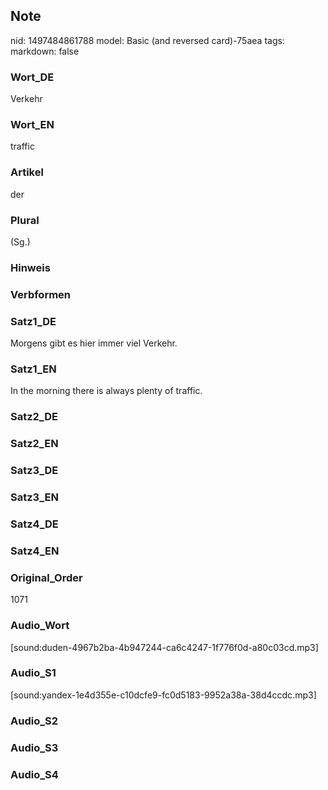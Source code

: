 ## Note
nid: 1497484861788
model: Basic (and reversed card)-75aea
tags: 
markdown: false

### Wort_DE
Verkehr

### Wort_EN
traffic

### Artikel
der

### Plural
(Sg.)

### Hinweis


### Verbformen


### Satz1_DE
Morgens gibt es hier immer viel Verkehr.

### Satz1_EN
In the morning there is always plenty of traffic.

### Satz2_DE


### Satz2_EN


### Satz3_DE


### Satz3_EN


### Satz4_DE


### Satz4_EN


### Original_Order
1071

### Audio_Wort
[sound:duden-4967b2ba-4b947244-ca6c4247-1f776f0d-a80c03cd.mp3]

### Audio_S1
[sound:yandex-1e4d355e-c10dcfe9-fc0d5183-9952a38a-38d4ccdc.mp3]

### Audio_S2


### Audio_S3


### Audio_S4

